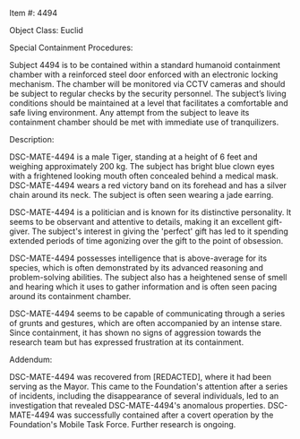 Item #: 4494

Object Class: Euclid

Special Containment Procedures:

Subject 4494 is to be contained within a standard humanoid containment chamber with a reinforced steel door enforced with an electronic locking mechanism. The chamber will be monitored via CCTV cameras and should be subject to regular checks by the security personnel. The subject’s living conditions should be maintained at a level that facilitates a comfortable and safe living environment. Any attempt from the subject to leave its containment chamber should be met with immediate use of tranquilizers.

Description:

DSC-MATE-4494 is a male Tiger, standing at a height of 6 feet and weighing approximately 200 kg. The subject has bright blue clown eyes with a frightened looking mouth often concealed behind a medical mask.  DSC-MATE-4494 wears a red victory band on its forehead and has a silver chain around its neck. The subject is often seen wearing a jade earring. 

DSC-MATE-4494 is a politician and is known for its distinctive personality. It seems to be observant and attentive to details, making it an excellent gift-giver. The subject's interest in giving the 'perfect' gift has led to it spending extended periods of time agonizing over the gift to the point of obsession. 

DSC-MATE-4494 possesses intelligence that is above-average for its species, which is often demonstrated by its advanced reasoning and problem-solving abilities. The subject also has a heightened sense of smell and hearing which it uses to gather information and is often seen pacing around its containment chamber. 

DSC-MATE-4494 seems to be capable of communicating through a series of grunts and gestures, which are often accompanied by an intense stare.  Since containment, it has shown no signs of aggression towards the research team but has expressed frustration at its containment. 

Addendum:

DSC-MATE-4494 was recovered from [REDACTED], where it had been serving as the Mayor. This came to the Foundation's attention after a series of incidents, including the disappearance of several individuals, led to an investigation that revealed DSC-MATE-4494's anomalous properties. DSC-MATE-4494 was successfully contained after a covert operation by the Foundation's Mobile Task Force. Further research is ongoing.